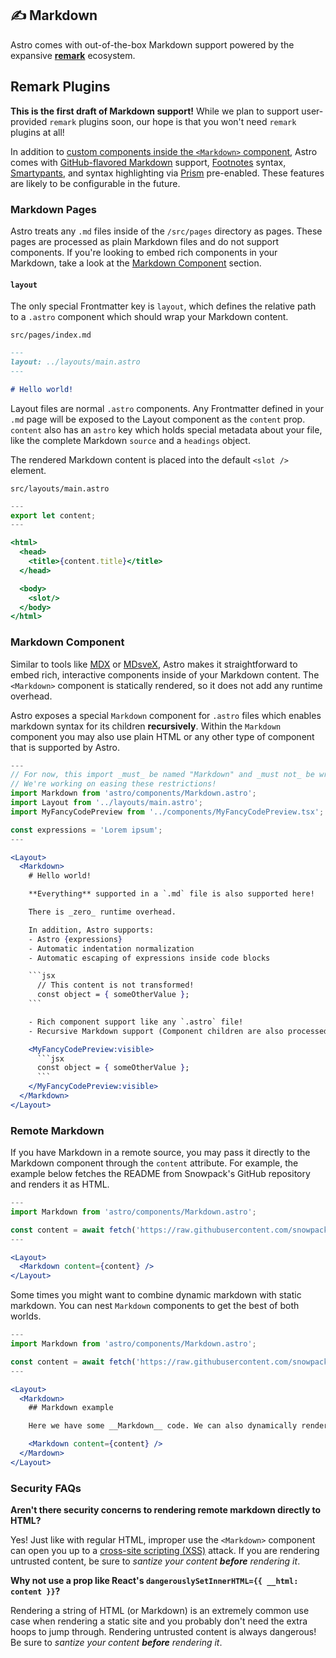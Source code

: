 ## ✍️ Markdown

Astro comes with out-of-the-box Markdown support powered by the expansive [**remark**](https://github.com/remarkjs/remark) ecosystem.

## Remark Plugins

**This is the first draft of Markdown support!** While we plan to support user-provided `remark` plugins soon, our hope is that you won't need `remark` plugins at all!

In addition to [custom components inside the `<Markdown>` component](#markdown-component), Astro comes with [GitHub-flavored Markdown](https://github.github.com/gfm/) support, [Footnotes](https://github.com/remarkjs/remark-footnotes) syntax, [Smartypants](https://github.com/silvenon/remark-smartypants), and syntax highlighting via [Prism](https://prismjs.com/) pre-enabled. These features are likely to be configurable in the future.

### Markdown Pages

Astro treats any `.md` files inside of the `/src/pages` directory as pages. These pages are processed as plain Markdown files and do not support components. If you're looking to embed rich components in your Markdown, take a look at the [Markdown Component](#markdown-component) section.

#### `layout`

The only special Frontmatter key is `layout`, which defines the relative path to a `.astro` component which should wrap your Markdown content.

`src/pages/index.md`

```md
---
layout: ../layouts/main.astro
---

# Hello world!
```

Layout files are normal `.astro` components. Any Frontmatter defined in your `.md` page will be exposed to the Layout component as the `content` prop. `content` also has an `astro` key which holds special metadata about your file, like the complete Markdown `source` and a `headings` object.

The rendered Markdown content is placed into the default `<slot />` element.

`src/layouts/main.astro`

```jsx
---
export let content;
---

<html>
  <head>
    <title>{content.title}</title>
  </head>

  <body>
    <slot/>
  </body>
</html>
```

### Markdown Component

Similar to tools like [MDX](https://mdxjs.com/) or [MDsveX](https://github.com/pngwn/MDsveX), Astro makes it straightforward to embed rich, interactive components inside of your Markdown content. The `<Markdown>` component is statically rendered, so it does not add any runtime overhead.

Astro exposes a special `Markdown` component for `.astro` files which enables markdown syntax for its children **recursively**. Within the `Markdown` component you may also use plain HTML or any other type of component that is supported by Astro.

````jsx
---
// For now, this import _must_ be named "Markdown" and _must not_ be wrapped with a custom component
// We're working on easing these restrictions!
import Markdown from 'astro/components/Markdown.astro';
import Layout from '../layouts/main.astro';
import MyFancyCodePreview from '../components/MyFancyCodePreview.tsx';

const expressions = 'Lorem ipsum';
---

<Layout>
  <Markdown>
    # Hello world!

    **Everything** supported in a `.md` file is also supported here!

    There is _zero_ runtime overhead.

    In addition, Astro supports:
    - Astro {expressions}
    - Automatic indentation normalization
    - Automatic escaping of expressions inside code blocks

    ```jsx
      // This content is not transformed!
      const object = { someOtherValue };
    ```

    - Rich component support like any `.astro` file!
    - Recursive Markdown support (Component children are also processed as Markdown)

    <MyFancyCodePreview:visible>
      ```jsx
      const object = { someOtherValue };
      ```
    </MyFancyCodePreview:visible>
  </Markdown>
</Layout>
````

### Remote Markdown

If you have Markdown in a remote source, you may pass it directly to the Markdown component through the `content` attribute. For example, the example below fetches the README from Snowpack's GitHub repository and renders it as HTML.

```jsx
---
import Markdown from 'astro/components/Markdown.astro';

const content = await fetch('https://raw.githubusercontent.com/snowpackjs/snowpack/main/README.md').then(res => res.text());
---

<Layout>
  <Markdown content={content} />
</Layout>
```

Some times you might want to combine dynamic markdown with static markdown. You can nest `Markdown` components to get the best of both worlds.

```jsx
---
import Markdown from 'astro/components/Markdown.astro';

const content = await fetch('https://raw.githubusercontent.com/snowpackjs/snowpack/main/README.md').then(res => res.text());
---

<Layout>
  <Markdown>
    ## Markdown example

    Here we have some __Markdown__ code. We can also dynamically render content from remote places.

    <Markdown content={content} />
  </Mardown>
</Layout>
```

### Security FAQs

**Aren't there security concerns to rendering remote markdown directly to HTML?**

Yes! Just like with regular HTML, improper use the `<Markdown>` component can open you up to a [cross-site scripting (XSS)](https://en.wikipedia.org/wiki/Cross-site_scripting) attack. If you are rendering untrusted content, be sure to _santize your content **before** rendering it_.

**Why not use a prop like React's `dangerouslySetInnerHTML={{ __html: content }}`?**

Rendering a string of HTML (or Markdown) is an extremely common use case when rendering a static site and you probably don't need the extra hoops to jump through. Rendering untrusted content is always dangerous! Be sure to _santize your content **before** rendering it_.
